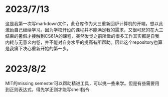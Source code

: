 # 2023/7/13
这是我第一次写markdown文件，此仓库作为大三重新回炉计算机的开端，想以此激励自己继续学习。因为学校开设的课程并不能满足我的需求，又很可悲的在大三结束的暑假才接触到CS61A的课程，突然发觉之前所做的很多工作其实都是自我内耗与无意义内卷，并不能对自身水平的提高有所帮助。因此这个repository也算是我痛下决心重新开始的第一步。
# 2023/8/2
MIT的missing semester可以帮助精进工具，可以挑一些来学。但是有些需要用到正则表达式，得先学正则才能写shell指令

